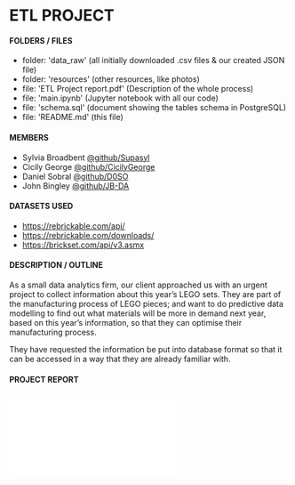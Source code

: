 # ETL PROJECT 

#### **FOLDERS / FILES**
- folder: 'data_raw' (all initially downloaded .csv files & our created JSON file)
- folder: 'resources' (other resources, like photos)
- file: 'ETL Project report.pdf' (Description of the whole process)
- file: 'main.ipynb' (Jupyter notebook with all our code)
- file: 'schema.sql' (document showing the tables schema in PostgreSQL)
- file: 'README.md' (this file)

#### **MEMBERS**
- Sylvia Broadbent [@github/Supasyl](https://github.com/Supasyl)
- Cicily George [@github/CicilyGeorge](https://github.com/CicilyGeorge)
- Daniel Sobral [@github/D0SO](https://github.com/D0SO) 
- John Bingley [@github/JB-DA](https://github.com/JB-DA)

#### **DATASETS USED**
- https://rebrickable.com/api/
- https://rebrickable.com/downloads/
- https://brickset.com/api/v3.asmx

#### **DESCRIPTION / OUTLINE**
As a small data analytics firm, our client approached us with an urgent project to collect information about this year’s LEGO sets. They are part of the manufacturing process of LEGO pieces; and want to do predictive data modelling to find out what materials will be more in demand next year, based on this year’s information, so that they can optimise their manufacturing process.

They have requested the information be put into database format so that it can be accessed in a way that they are already familiar with.

#### **PROJECT REPORT**
![Project Report](ETL_Project_report.pdf)
